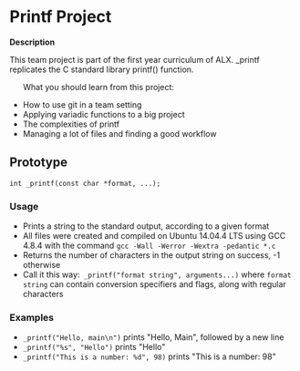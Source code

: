 <h1> Printf Project</h1>
<p><b>Description</b></p>
<p>This team project is part of the first year curriculum of ALX. _printf replicates the C standard library printf() function.</p>
<ul>
<p>What you should learn from this project:</p>
<li>How to use git in a team setting</li>
<li>Applying variadic functions to a big project</li>
<li>The complexities of printf</li>
<li>Managing a lot of files and finding a good workflow</li>
</ul>
<h2>Prototype</h2>
<code>int _printf(const char *format, ...);</code>
<h3>Usage</h3>
<ul>
<li>Prints a string to the standard output, according to a given format</li>
<li>All files were created and compiled on Ubuntu 14.04.4 LTS using GCC 4.8.4 with the command <code>gcc -Wall -Werror -Wextra -pedantic *.c</code></li>
<li>Returns the number of characters in the output string on success, -1 otherwise</li>
<li>Call it this way:<code> _printf("format string", arguments...)</code> where <code>format string</code> can contain conversion specifiers and flags, along with regular characters</li>
</ul>
<h3>Examples</h3>
<ul>
<li><code>_printf("Hello, main\n")</code> prints "Hello, Main", followed by a new line</li>
<li><code>_printf("%s", "Hello")</code> prints "Hello"</li>
<li><code>_printf("This is a number: %d", 98)</code> prints "This is a number: 98"</li>
</ul>
